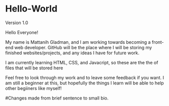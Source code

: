 # Hello-World

Version 1.0

Hello Everyone!

My name is Mattanih Gladman, and I am working towards becoming a front-end web developer.
GitHub will be the place where I will be storing my finished websites/projects, and any ideas I have for future work.

I am currently learning HTML, CSS, and Javacript, so these are the the of files that will be stored here

Feel free to look through my work and to leave some feedback if you want.
I am still a beginner at this, but hopefully the things I learn will be able
to help other begiiners like myself!

#Changes made from brief sentence to small bio.


